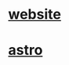 <!-- https://realtimecolors.com/?colors=fbfdfe-161718-0cabc0-031430-70f5c2 -->

# [website](https://wiktrek.xyz)

# [astro](https://astro.build/)
